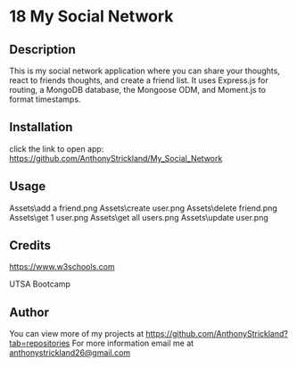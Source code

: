 # 18 My Social Network

## Description

This is my social network application where you can share your thoughts, react to friends thoughts, and create a friend list. It uses Express.js for routing, a MongoDB database, the Mongoose ODM, and Moment.js to format timestamps.

## Installation

click the link to open app: https://github.com/AnthonyStrickland/My_Social_Network

## Usage

Assets\add a friend.png
Assets\create user.png
Assets\delete friend.png
Assets\get 1 user.png
Assets\get all users.png
Assets\update user.png

## Credits
https://www.w3schools.com

UTSA Bootcamp

## Author

You can view more of my projects at https://github.com/AnthonyStrickland?tab=repositories
For more information email me at anthonystrickland26@gmail.com

